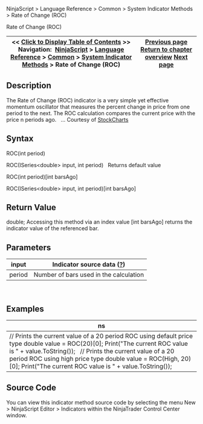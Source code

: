 ﻿
NinjaScript \> Language Reference \> Common \> System Indicator Methods \> Rate of Change (ROC)

Rate of Change (ROC)

| \<\< [Click to Display Table of Contents](rate_of_change_roc.md) \>\> **Navigation:**     [NinjaScript](ninjascript-1.md) \> [Language Reference](language_reference_wip-1.md) \> [Common](common-1.md) \> [System Indicator Methods](indicators-1.md) \> Rate of Change (ROC) | [Previous page](range_indicator_rind-1.md) [Return to chapter overview](indicators-1.md) [Next page](regression_channel-1.md) |
| --- | --- |
## Description
The Rate of Change (ROC) indicator is a very simple yet effective momentum oscillator that measures the percent change in price from one period to the next. The ROC calculation compares the current price with the price n periods ago.
 
... Courtesy of [StockCharts](http://stockcharts.com/education/IndicatorAnalysis/indic_ROC.md)

## Syntax
ROC(int period)  

ROC(ISeries\<double\> input, int period)
 
Returns default value  

ROC(int period)\[int barsAgo]  

ROC(ISeries\<double\> input, int period)\[int barsAgo]

## Return Value
double; Accessing this method via an index value \[int barsAgo] returns the indicator value of the referenced bar.

## Parameters

| input | Indicator source data ([?](valid_input_data_for_indicator-1.md)) |
| --- | --- |
| period | Number of bars used in the calculation |
 
## 
## Examples

| ns |
| --- |
| // Prints the current value of a 20 period ROC using default price type double value \= ROC(20)\[0]; Print("The current ROC value is " \+ value.ToString());   // Prints the current value of a 20 period ROC using high price type double value \= ROC(High, 20)\[0]; Print("The current ROC value is " \+ value.ToString()); |

## Source Code
You can view this indicator method source code by selecting the menu New \> NinjaScript Editor \> Indicators within the NinjaTrader Control Center window.
